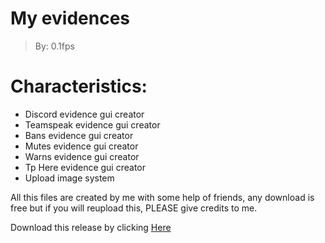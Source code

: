 # My evidences 
> By: 0.1fps


# Characteristics:

-   Discord evidence gui creator
-   Teamspeak evidence gui creator
-   Bans evidence gui creator
-   Mutes evidence gui creator
-   Warns evidence gui creator
-   Tp Here evidence gui creator
-   Upload image system

All this files are created by me with some help of friends, any download is free but if you will reupload this, PLEASE give credits to me.

Download this release by clicking  [Here](https://github.com/Masterrecording/MyEvidences/releases/download/v1.0.1/MyEvidences.exe)
